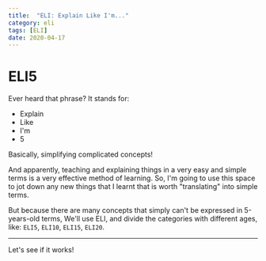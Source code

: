```yaml
---
title:  "ELI: Explain Like I'm..."
category: eli
tags: [ELI]
date: 2020-04-17
---
```


# ELI5
Ever heard that phrase?
It stands for: 
- Explain
- Like
- I'm 
- 5

Basically, simplifying complicated concepts!

And apparently, teaching and explaining things in a very easy and simple terms is a very effective method of learning. So, I'm going to use this space to jot down any new things that I learnt that is worth "translating" into simple terms. 

But because there are many concepts that simply can't be expressed in 5-years-old terms, We'll use ELI, and divide the categories with different ages, like: `ELI5`, `ELI10`, `ELI15`, `ELI20`.

---
Let's see if it works!